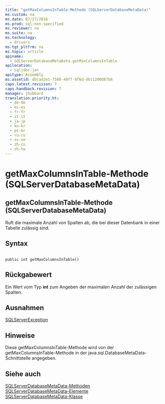 ```yaml
---
title: "getMaxColumnsInTable-Methode (SQLServerDatabaseMetaData)"
ms.custom: na
ms.date: 07/27/2016
ms.prod: sql-non-specified
ms.reviewer: na
ms.suite: na
ms.technology: 
  - drivers
ms.tgt_pltfrm: na
ms.topic: article
apiname: 
  - SQLServerDatabaseMetaData.getMaxColumnsInTable
apilocation: 
  - sqljdbc.jar
apitype: Assembly
ms.assetid: dbcad2e1-7508-49ff-9f6d-db11200d87b6
caps.latest.revision: 7
caps.handback.revision: 7
manager: jhubbard
translation.priority.ht: 
  - de-de
  - es-es
  - fr-fr
  - it-it
  - ja-jp
  - ko-kr
  - pt-br
  - ru-ru
  - sv-se
  - zh-cn
  - zh-tw
---
```

# getMaxColumnsInTable-Methode (SQLServerDatabaseMetaData)
    
## getMaxColumnsInTable\-Methode \(SQLServerDatabaseMetaData\)  
 Ruft die maximale Anzahl von Spalten ab, die bei dieser Datenbank in einer Tabelle zulässig sind.  
  
## Syntax  
  
```  
  
public int getMaxColumnsInTable()  
```  
  
## Rückgabewert  
 Ein Wert vom Typ **int** zum Angeben der maximalen Anzahl der zulässigen Spalten.  
  
## Ausnahmen  
 [SQLServerException](../content/SQLServerException-Class.md)  
  
## Hinweise  
 Diese getMaxColumnsInTable\-Methode wird von der getMaxColumnsInTable\-Methode in der java.sql.DatabaseMetaData\-Schnittstelle angegeben.  
  
## Siehe auch  
 [SQLServerDatabaseMetaData-Methoden](../content/SQLServerDatabaseMetaData-Methods.md)   
 [SQLServerDatabaseMetaData-Elemente](../content/SQLServerDatabaseMetaData-Members.md)   
 [SQLServerDatabaseMetaData-Klasse](../content/SQLServerDatabaseMetaData-Class.md)  
  
  